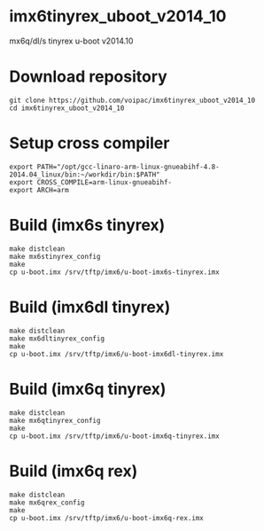 # imx6tinyrex_uboot_v2014_10
mx6q/dl/s tinyrex u-boot v2014.10 

# Download repository
    git clone https://github.com/voipac/imx6tinyrex_uboot_v2014_10
    cd imx6tinyrex_uboot_v2014_10

# Setup cross compiler
    export PATH="/opt/gcc-linaro-arm-linux-gnueabihf-4.8-2014.04_linux/bin:~/workdir/bin:$PATH"
    export CROSS_COMPILE=arm-linux-gnueabihf-
    export ARCH=arm

# Build (imx6s tinyrex)
    make distclean
    make mx6stinyrex_config
    make
    cp u-boot.imx /srv/tftp/imx6/u-boot-imx6s-tinyrex.imx
    
# Build (imx6dl tinyrex)
    make distclean
    make mx6dltinyrex_config
    make
    cp u-boot.imx /srv/tftp/imx6/u-boot-imx6dl-tinyrex.imx

# Build (imx6q tinyrex)
    make distclean
    make mx6qtinyrex_config
    make
    cp u-boot.imx /srv/tftp/imx6/u-boot-imx6q-tinyrex.imx

# Build (imx6q rex)
    make distclean
    make mx6qrex_config
    make
    cp u-boot.imx /srv/tftp/imx6/u-boot-imx6q-rex.imx

